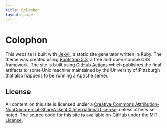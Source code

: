 ```yaml
---
title: Colophon
layout: page
---
```


# Colophon
This website is built with [Jekyll](https://jekyllrb.com/), a static site generator written in Ruby. The theme was created using [Bootstrap 5.3](https://getbootstrap.com/), a free and open-source CSS framework. The site is built using [GitHub Actions](https://docs.github.com/en/actions/learn-github-actions/understanding-github-actions) which publishes the final artifacts to some Unix machine maintained by the University of Pittsburgh that also happens to be running a Apache server.

## License
All content on this site is licensed under a [Creative Commons Attribution-NonCommercial-ShareAlike 4.0 International License](https://creativecommons.org/licenses/by-nc-sa/4.0/), unless otherwise noted. The source code for this site is available on [GitHub](https://github.com/shinwookim/website) under the [MIT License](https://opensource.org/licenses/MIT).
